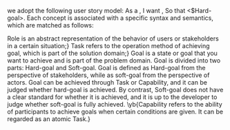 we adopt the following user story model: As a <Role>, I want <Task>, So that <$Hard-goal>. Each concept is associated with a specific syntax and semantics, which are matched as follows:

Role is an abstract representation of the behavior of users or stakeholders in a certain situation;}
Task refers to the operation method of achieving goal, which is part of the solution domain;}
Goal is a state or goal that you want to achieve and is part of the problem domain. Goal is divided into two parts: Hard-goal and Soft-goal. Goal is defined as Hard-goal from the perspective of stakeholders, while as soft-goal from the perspective of actors. Goal can be achieved through Task or Capability, and it can be judged whether hard-goal is achieved. By contrast, Soft-goal does not have a clear standard for whether it is achieved, and it is up to the developer to judge whether soft-goal is fully achieved. \yb{Capability refers to the ability of participants to achieve goals when certain conditions are given. It can be regarded as an atomic Task.}
